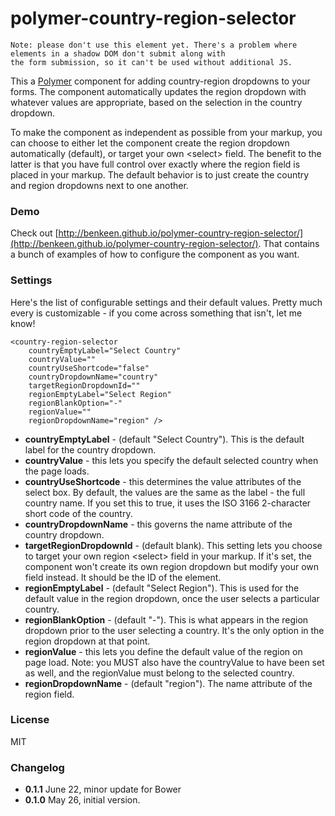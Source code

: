 # polymer-country-region-selector

```
Note: please don't use this element yet. There's a problem where elements in a shadow DOM don't submit along with
the form submission, so it can't be used without additional JS.
```

This a [Polymer](http://www.polymer-project.org/) component for adding country-region dropdowns to your forms. The
component automatically updates the region dropdown with whatever values are appropriate, based on the selection in the
country dropdown.

To make the component as independent as possible from your markup, you can choose to either let the component create
the region dropdown automatically (default), or target your own &lt;select&gt; field. The benefit to the latter is that you
have full control over exactly where the region field is placed in your markup. The default behavior is to just create
the country and region dropdowns next to one another.

### Demo

Check out [http://benkeen.github.io/polymer-country-region-selector/](http://benkeen.github.io/polymer-country-region-selector/).
That contains a bunch of examples of how to configure the component as you want.

### Settings

Here's the list of configurable settings and their default values. Pretty much every is customizable - if you
come across something that isn't, let me know!

```
<country-region-selector
	countryEmptyLabel="Select Country"
	countryValue=""
	countryUseShortcode="false"
	countryDropdownName="country"
	targetRegionDropdownId=""
	regionEmptyLabel="Select Region"
	regionBlankOption="-"
	regionValue=""
	regionDropdownName="region" />
```

- **countryEmptyLabel** - (default "Select Country"). This is the default label for the country dropdown.
- **countryValue** - this lets you specify the default selected country when the page loads.
- **countryUseShortcode** - this determines the value attributes of the select box. By default, the values are the
same as the label - the full country name. If you set this to true, it uses the ISO 3166 2-character short code of
the country.
- **countryDropdownName** - this governs the name attribute of the country dropdown.
- **targetRegionDropdownId** - (default blank). This setting lets you choose to target your own region &lt;select&gt; field
in your markup. If it's set, the component won't create its own region dropdown but modify your own field instead. It
should be the ID of  the element.
- **regionEmptyLabel** - (default "Select Region"). This is used for the default value in the region dropdown, once the
user selects a particular country.
- **regionBlankOption** - (default "-"). This is what appears in the region dropdown prior to the user selecting a
country. It's the only option in the region dropdown at that point.
- **regionValue** - this lets you define the default value of the region on page load. Note: you MUST also have the
countryValue to have been set as well, and the regionValue must belong to the selected country.
- **regionDropdownName** - (default "region"). The name attribute of the region field.

### License

MIT

### Changelog

- **0.1.1** June 22, minor update for Bower
- **0.1.0** May 26, initial version.